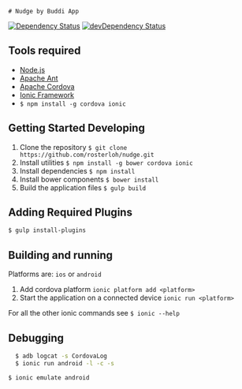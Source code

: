 	# Nudge by Buddi App

[![Dependency Status](https://david-dm.org/rosterloh/nudge.svg)](https://david-dm.org/rosterloh/nudge)
[![devDependency Status](https://david-dm.org/rosterloh/nudge/dev-status.svg)](https://david-dm.org/rosterloh/nudge#info=devDependencies)

## Tools required
  * [Node.js](http://nodejs.org/)
  * [Apache Ant](http://ant.apache.org/)
  * [Apache Cordova](http://cordova.apache.org/)
  * [Ionic Framework](http://ionicframework.com/)
  * `$ npm install -g cordova ionic`

## Getting Started Developing
1. Clone the repository
  `$ git clone https://github.com/rosterloh/nudge.git`
2. Install utilities
  `$ npm install -g bower cordova ionic`
3. Install dependencies
  `$ npm install`
4. Install bower components
  `$ bower install`
5. Build the application files
  `$ gulp build`

## Adding Required Plugins
```bash
$ gulp install-plugins
```

## Building and running
Platforms are: `ios` or `android`

1. Add cordova platform
   `ionic platform add <platform>`
2. Start the application on a connected device
   `ionic run <platform>`

For all the other ionic commands see `$ ionic --help`

## Debugging
```bash
  $ adb logcat -s CordovaLog
  $ ionic run android -l -c -s
```
`$ ionic emulate android`
